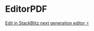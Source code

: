 # EditorPDF

[Edit in StackBlitz next generation editor ⚡️](https://stackblitz.com/~/github.com/diegox0z/EditorPDF)